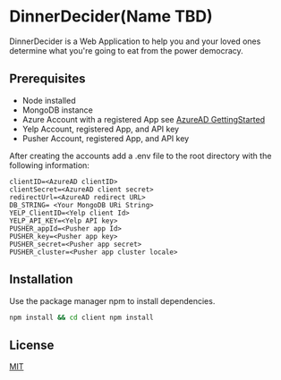 # DinnerDecider(Name TBD)

DinnerDecider is a Web Application to help you and your loved ones determine what you're going to eat from the power democracy.

## Prerequisites
* Node installed
* MongoDB instance
* Azure Account with a registered App see [ AzureAD GettingStarted]([https://docs.microsoft.com/en-us/azure/active-directory/develop/quickstart-v2-nodejs-webapp])
* Yelp Account, registered App, and  API key
* Pusher Account, registered App, and API key

After creating the accounts add a .env file to the root directory with the following information:

    clientID=<AzureAD clientID>
    clientSecret=<AzureAD client secret>
    redirectUrl=<AzureAD redirect URL>
    DB_STRING= <Your MongoDB URi String>
    YELP_ClientID=<Yelp client Id>
    YELP_API_KEY=<Yelp API key>
    PUSHER_appId=<Pusher app Id>
    PUSHER_key=<Pusher app key>
    PUSHER_secret=<Pusher app secret>
    PUSHER_cluster=<Pusher app cluster locale>


## Installation

Use the package manager npm to install dependencies.

```bash
npm install && cd client npm install
```

## License
[MIT](https://choosealicense.com/licenses/mit/)